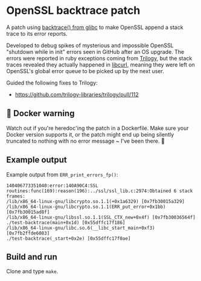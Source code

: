OpenSSL backtrace patch
=======================

A patch using [backtrace() from glibc][glibc-backtrace] to make OpenSSL append a stack trace to its error reports.

Developed to debug spikes of mysterious and impossible OpenSSL "shutdown while in init" errors seen in GitHub after an OS upgrade. The errors were reported in ruby exceptions coming from [Trilogy][trilogy], but the stack traces revealed they actually happened in [libcurl][libcurl], meaning they were left on OpenSSL's global error queue to be picked up by the next user.

Guided the following fixes to Trilogy:
* https://github.com/trilogy-libraries/trilogy/pull/112

🐋 Docker warning
-----------------

Watch out if you're heredoc'ing the patch in a Dockerfile. Make sure your Docker version supports it, or the patch might end up being silently truncated to nothing with no error message ~ I've been there. 🫠

Example output
--------------

Example output from `ERR_print_errors_fp()`:

```
140406773351040:error:140A90C4:SSL routines:func(169):reason(196):../ssl/ssl_lib.c:2974:Obtained 6 stack frames:
/lib/x86_64-linux-gnu/libcrypto.so.1.1(+0x1a6329) [0x7fb30015a329]
/lib/x86_64-linux-gnu/libcrypto.so.1.1(ERR_put_error+0x1bb) [0x7fb30015ad8f]
/lib/x86_64-linux-gnu/libssl.so.1.1(SSL_CTX_new+0x4f) [0x7fb30036564f]
./test-backtrace(main+0x1d) [0x55dffc17f186]
/lib/x86_64-linux-gnu/libc.so.6(__libc_start_main+0xf3) [0x7fb2ffde6083]
./test-backtrace(_start+0x2e) [0x55dffc17f0ae]
```

Build and run
-------------

Clone and type `make`.

[glibc-backtrace]: https://www.gnu.org/software/libc/manual/html_node/Backtraces.html "Backtraces (The GNU C Library)"
[trilogy]: https://github.com/trilogy-libraries/trilogy "trilogy-libraries/trilogy: Trilogy is a client library for MySQL-compatible database servers, designed for performance, flexibility, and ease of embedding."
[libcurl]: https://curl.se/libcurl/ "libcurl - the multiprotocol file transfer library"
